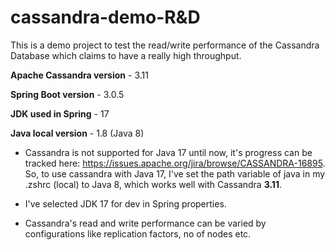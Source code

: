 # cassandra-demo-R&D

This is a demo project to test the read/write performance of the Cassandra Database which claims to have a really high throughput.

**Apache Cassandra version** - 3.11

**Spring Boot version** - 3.0.5

**JDK used in Spring** - 17

**Java local version** - 1.8 (Java 8)

- Cassandra is not supported for Java 17 until now, it's progress can be tracked here: https://issues.apache.org/jira/browse/CASSANDRA-16895. So, to use cassandra with Java 17, I've set the path variable of java in my .zshrc (local) to Java 8, which works well with Cassandra **3.11**. 

- I've selected JDK 17 for dev in Spring properties.

- Cassandra's read and write performance can be varied by configurations like replication factors, no of nodes etc.
